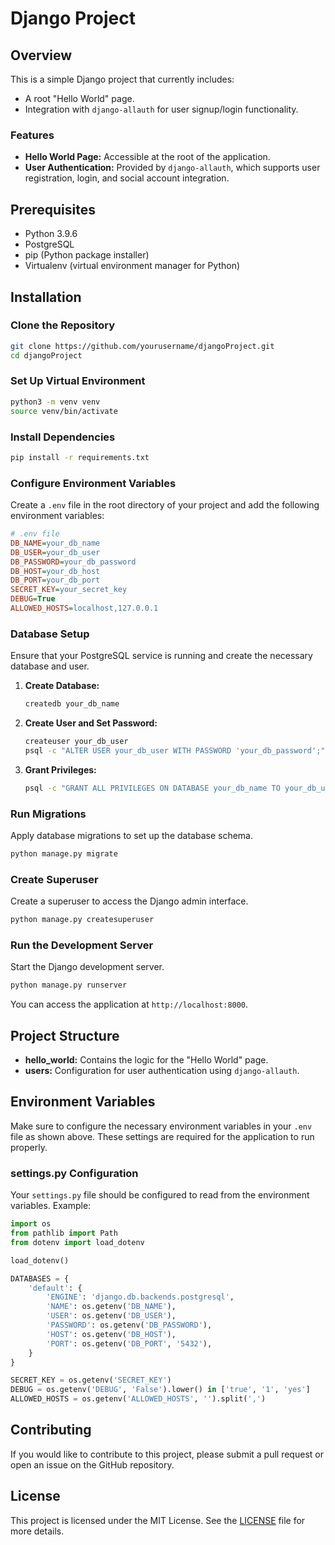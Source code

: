 # Django Project

## Overview

This is a simple Django project that currently includes:

- A root "Hello World" page.
- Integration with `django-allauth` for user signup/login functionality.

### Features

- **Hello World Page:** Accessible at the root of the application.
- **User Authentication:** Provided by `django-allauth`, which supports user registration, login, and social account integration.

## Prerequisites

- Python 3.9.6
- PostgreSQL
- pip (Python package installer)
- Virtualenv (virtual environment manager for Python)

## Installation

### Clone the Repository

```sh
git clone https://github.com/yourusername/djangoProject.git
cd djangoProject
```

### Set Up Virtual Environment

```sh
python3 -m venv venv
source venv/bin/activate
```

### Install Dependencies

```sh
pip install -r requirements.txt
```

### Configure Environment Variables

Create a `.env` file in the root directory of your project and add the following environment variables:

```ini
# .env file
DB_NAME=your_db_name
DB_USER=your_db_user
DB_PASSWORD=your_db_password
DB_HOST=your_db_host
DB_PORT=your_db_port
SECRET_KEY=your_secret_key
DEBUG=True
ALLOWED_HOSTS=localhost,127.0.0.1
```

### Database Setup

Ensure that your PostgreSQL service is running and create the necessary database and user.

1. **Create Database:**
   
   ```sh
   createdb your_db_name
   ```

2. **Create User and Set Password:**
   
   ```sh
   createuser your_db_user
   psql -c "ALTER USER your_db_user WITH PASSWORD 'your_db_password';"
   ```

3. **Grant Privileges:**
   
   ```sh
   psql -c "GRANT ALL PRIVILEGES ON DATABASE your_db_name TO your_db_user;"
   ```

### Run Migrations

Apply database migrations to set up the database schema.

```sh
python manage.py migrate
```

### Create Superuser

Create a superuser to access the Django admin interface.

```sh
python manage.py createsuperuser
```

### Run the Development Server

Start the Django development server.

```sh
python manage.py runserver
```

You can access the application at `http://localhost:8000`.

## Project Structure

- **hello_world:** Contains the logic for the "Hello World" page.
- **users:** Configuration for user authentication using `django-allauth`.

## Environment Variables

Make sure to configure the necessary environment variables in your `.env` file as shown above. These settings are required for the application to run properly.

### settings.py Configuration

Your `settings.py` file should be configured to read from the environment variables. Example:

```python
import os
from pathlib import Path
from dotenv import load_dotenv

load_dotenv()

DATABASES = {
    'default': {
        'ENGINE': 'django.db.backends.postgresql',
        'NAME': os.getenv('DB_NAME'),
        'USER': os.getenv('DB_USER'),
        'PASSWORD': os.getenv('DB_PASSWORD'),
        'HOST': os.getenv('DB_HOST'),
        'PORT': os.getenv('DB_PORT', '5432'),
    }
}

SECRET_KEY = os.getenv('SECRET_KEY')
DEBUG = os.getenv('DEBUG', 'False').lower() in ['true', '1', 'yes']
ALLOWED_HOSTS = os.getenv('ALLOWED_HOSTS', '').split(',')
```

## Contributing

If you would like to contribute to this project, please submit a pull request or open an issue on the GitHub repository.

## License

This project is licensed under the MIT License. See the [LICENSE](LICENSE) file for more details.